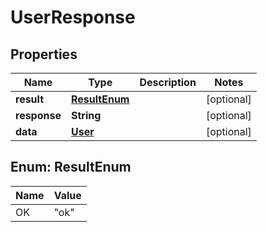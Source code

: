 

# UserResponse

## Properties

Name | Type | Description | Notes
------------ | ------------- | ------------- | -------------
**result** | [**ResultEnum**](#ResultEnum) |  |  [optional]
**response** | **String** |  |  [optional]
**data** | [**User**](User.md) |  |  [optional]



## Enum: ResultEnum

Name | Value
---- | -----
OK | &quot;ok&quot;



